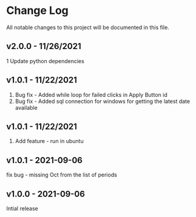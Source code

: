 
# Change Log
All notable changes to this project will be documented in this file.
## v2.0.0 - 11/26/2021
  1 Update python dependencies
## v1.0.1 - 11/22/2021
  1. Bug fix - Added while loop for failed clicks in Apply Button id
  2. Bug fix - Added sql connection for windows for getting the latest date available

## v1.0.1 - 11/22/2021
  1. Add feature - run in ubuntu

## v1.0.1 - 2021-09-06

  fix bug - missing Oct from the list of periods
## v1.0.0 - 2021-09-06
 
  Intial release


